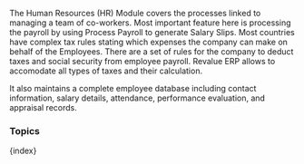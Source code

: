 The Human Resources (HR) Module covers the processes linked to managing a team
of co-workers. Most important feature here is processing the payroll by using
Process Payroll to generate Salary Slips. Most countries have complex tax
rules stating which expenses the company can make on behalf of the Employees.
There are a set of rules for the company to deduct taxes and social security
from employee payroll. Revalue ERP allows to accomodate all types of taxes and
their calculation.

It also maintains a complete employee database including contact information,
salary details, attendance, performance evaluation, and appraisal records.

### Topics

{index}
